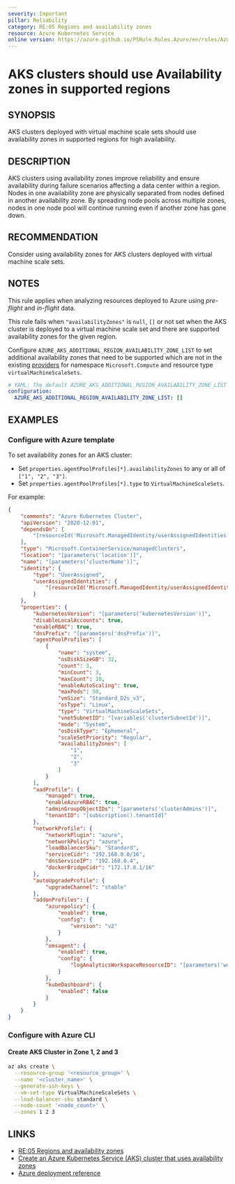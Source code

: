 ```yaml
---
severity: Important
pillar: Reliability
category: RE:05 Regions and availability zones
resource: Azure Kubernetes Service
online version: https://azure.github.io/PSRule.Rules.Azure/en/rules/Azure.AKS.AvailabilityZone/
---
```


# AKS clusters should use Availability zones in supported regions

## SYNOPSIS

AKS clusters deployed with virtual machine scale sets should use availability zones in supported regions for high availability.

## DESCRIPTION

AKS clusters using availability zones improve reliability and ensure availability during failure scenarios affecting a data center within a region.
Nodes in one availability zone are physically separated from nodes defined in another availability zone.
By spreading node pools across multiple zones, nodes in one node pool will continue running even if another zone has gone down.

## RECOMMENDATION

Consider using availability zones for AKS clusters deployed with virtual machine scale sets.

## NOTES

This rule applies when analyzing resources deployed to Azure using *pre-flight* and *in-flight* data.

This rule fails when `"availabilityZones"` is `null`, `[]` or not set when the AKS cluster is deployed to a virtual machine scale set and there are supported availability zones for the given region.

Configure `AZURE_AKS_ADDITIONAL_REGION_AVAILABILITY_ZONE_LIST` to set additional availability zones that need to be supported which are not in the existing [providers](https://github.com/Azure/PSRule.Rules.Azure/blob/main/data/providers/) for namespace `Microsoft.Compute` and resource type `virtualMachineScaleSets`.

```yaml
# YAML: The default AZURE_AKS_ADDITIONAL_REGION_AVAILABILITY_ZONE_LIST configuration option
configuration:
  AZURE_AKS_ADDITIONAL_REGION_AVAILABILITY_ZONE_LIST: []
```

## EXAMPLES

### Configure with Azure template

To set availability zones for an AKS cluster:

- Set `properties.agentPoolProfiles[*].availabilityZones` to any or all of `["1", "2", "3"]`.
- Set `properties.agentPoolProfiles[*].type` to `VirtualMachineScaleSets`.

For example:

```json
{
    "comments": "Azure Kubernetes Cluster",
    "apiVersion": "2020-12-01",
    "dependsOn": [
        "[resourceId('Microsoft.ManagedIdentity/userAssignedIdentities', parameters('identityName'))]"
    ],
    "type": "Microsoft.ContainerService/managedClusters",
    "location": "[parameters('location')]",
    "name": "[parameters('clusterName')]",
    "identity": {
        "type": "UserAssigned",
        "userAssignedIdentities": {
            "[resourceId('Microsoft.ManagedIdentity/userAssignedIdentities', parameters('identityName'))]": {}
        }
    },
    "properties": {
        "kubernetesVersion": "[parameters('kubernetesVersion')]",
        "disableLocalAccounts": true,
        "enableRBAC": true,
        "dnsPrefix": "[parameters('dnsPrefix')]",
        "agentPoolProfiles": [
            {
                "name": "system",
                "osDiskSizeGB": 32,
                "count": 3,
                "minCount": 3,
                "maxCount": 10,
                "enableAutoScaling": true,
                "maxPods": 50,
                "vmSize": "Standard_D2s_v3",
                "osType": "Linux",
                "type": "VirtualMachineScaleSets",
                "vnetSubnetID": "[variables('clusterSubnetId')]",
                "mode": "System",
                "osDiskType": "Ephemeral",
                "scaleSetPriority": "Regular",
                "availabilityZones": [
                    "1",
                    "2",
                    "3"
                ]
            }
        ],
        "aadProfile": {
            "managed": true,
            "enableAzureRBAC": true,
            "adminGroupObjectIDs": "[parameters('clusterAdmins')]",
            "tenantID": "[subscription().tenantId]"
        },
        "networkProfile": {
            "networkPlugin": "azure",
            "networkPolicy": "azure",
            "loadBalancerSku": "Standard",
            "serviceCidr": "192.168.0.0/16",
            "dnsServiceIP": "192.168.0.4",
            "dockerBridgeCidr": "172.17.0.1/16"
        },
        "autoUpgradeProfile": {
            "upgradeChannel": "stable"
        },
        "addonProfiles": {
            "azurepolicy": {
                "enabled": true,
                "config": {
                    "version": "v2"
                }
            },
            "omsagent": {
                "enabled": true,
                "config": {
                    "logAnalyticsWorkspaceResourceID": "[parameters('workspaceId')]"
                }
            },
            "kubeDashboard": {
                "enabled": false
            }
        }
    }
}
```

### Configure with Azure CLI

#### Create AKS Cluster in Zone 1, 2 and 3

```bash
az aks create \
  --resource-group '<resource_group>' \
  --name '<cluster_name>' \
  --generate-ssh-keys \
  --vm-set-type VirtualMachineScaleSets \
  --load-balancer-sku standard \
  --node-count '<node_count>' \
  --zones 1 2 3
```

## LINKS

- [RE:05 Regions and availability zones](https://learn.microsoft.com/azure/well-architected/reliability/regions-availability-zones)
- [Create an Azure Kubernetes Service (AKS) cluster that uses availability zones](https://learn.microsoft.com/azure/aks/availability-zones)
- [Azure deployment reference](https://learn.microsoft.com/azure/templates/microsoft.containerservice/managedclusters)
